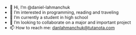 - 👋 Hi, I’m @daniel-lahmanchuk
- 👀 I’m interested in programming, reading and traveling
- 🌱 I’m currently a student in high school
- 💞️ I’m looking to collaborate on a major and important project
- 📫 How to reach me: danlahmanchuk@tutanota.com
